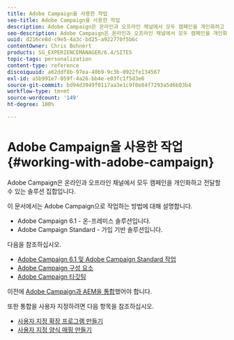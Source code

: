 ```yaml
---
title: Adobe Campaign을 사용한 작업
seo-title: Adobe Campaign을 사용한 작업
description: Adobe Campaign은 온라인과 오프라인 채널에서 모두 캠페인을 개인화하고 전달할 수 있는 솔루션 집합입니다.
seo-description: Adobe Campaign은 온라인과 오프라인 채널에서 모두 캠페인을 개인화하고 전달할 수 있는 솔루션 집합입니다.
uuid: d216ce8d-c9e5-4a3c-bd25-a922770f5b6c
contentOwner: Chris Bohnert
products: SG_EXPERIENCEMANAGER/6.4/SITES
topic-tags: personalization
content-type: reference
discoiquuid: a62ddf8b-97ea-40b9-9c3b-0922fe134567
exl-id: a5b991e7-059f-4a26-bb4e-e03fc1f5d3e6
source-git-commit: bd94d3949f0117aa3e1c9f0e84f7293a5d6b03b4
workflow-type: tm+mt
source-wordcount: '149'
ht-degree: 100%

---
```


# Adobe Campaign을 사용한 작업{#working-with-adobe-campaign}

Adobe Campaign은 온라인과 오프라인 채널에서 모두 캠페인을 개인화하고 전달할 수 있는 솔루션 집합입니다.

이 문서에서는 Adobe Campaign으로 작업하는 방법에 대해 설명합니다.

* Adobe Campaign 6.1 - 온-프레미스 솔루션입니다.
* Adobe Campaign Standard - 가입 기반 솔루션입니다.

다음을 참조하십시오.

* [Adobe Campaign 6.1 및 Adobe Campaign Standard 작업](/help/sites-classic-ui-authoring/classic-personalization-ac-campaign.md)
* [Adobe Campaign 구성 요소](/help/sites-classic-ui-authoring/classic-personalization-ac-components.md)
* [Adobe Campaign 타깃팅](/help/sites-classic-ui-authoring/classic-personalization-ac-target.md)

이전에 [Adobe Campaign과 AEM을 통합](/help/sites-administering/campaign.md)했어야 합니다.

또한 통합을 사용자 지정하려면 다음 항목을 참조하십시오.

* [사용자 지정 확장 프로그램 만들기](/help/sites-developing/extending-campaign-extensions.md)
* [사용자 지정 양식 매핑 만들기](/help/sites-developing/extending-campaign-form-mapping.md)
